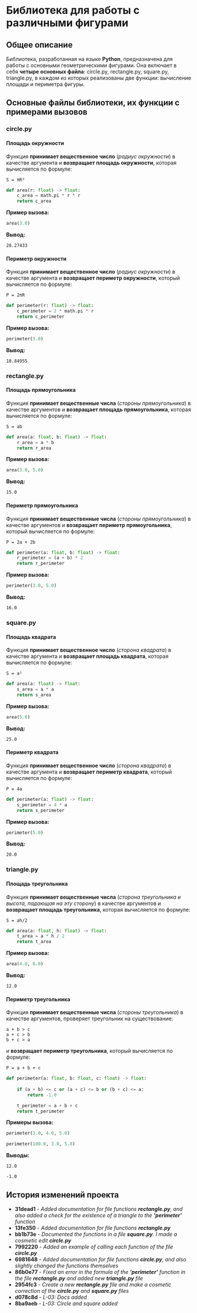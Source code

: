 # Библиотека для работы с различными фигурами

## Общее описание

Библиотека, разработанная на языке **Python**, предназначена для работы с основными геометрическими фигурами. Она включает в себя **четыре основных файла**: circle.py, rectangle.py, square.py, triangle.py, в каждом из которых реализованы две функции: вычисление площади и периметра фигуры.

## Основные файлы библиотеки, их функции с примерами вызовов

### circle.py

#### Площадь окружности
Функция **принимает вещественное число** (*радиус окружности*) в качестве аргумента и **возвращает площадь окружности**, которая вычисляется по формуле:
```
S = πR²
```

```python
def area(r: float) -> float:
    c_area = math.pi * r * r
    return c_area
```

**Пример вызова:**
```python
area(3.0)
```

**Вывод:**
```
28.27433
```

#### Периметр окружности
Функция **принимает вещественное число** (*радиус окружности*) в качестве аргумента и **возвращает периметр окружности**, который вычисляется по формуле:
```
P = 2πR
```

```python
def perimeter(r: float) -> float:
    c_perimeter = 2 * math.pi * r
    return c_perimeter
```

**Пример вызова:**
```python
perimeter(3.0)
```

**Вывод:**
```
18.84955
```

### rectangle.py

#### Площадь прямоугольника
Функция **принимает вещественные числа** (*стороны прямоугольника*) в качестве аргументов и **возвращает площадь прямоугольника**, которая вычисляется по формуле:
```
S = ab
```

```python
def area(a: float, b: float) -> float:
    r_area = a * b
    return r_area
```

**Пример вызова:**
```python
area(3.0, 5.0)
```

**Вывод:**
```
15.0
```

#### Периметр прямоугольника
Функция **принимает вещественные числа** (*стороны прямоугольника*) в качестве аргументов и **возвращает периметр прямоугольника**, который вычисляется по формуле:
```
P = 2a + 2b
```

```python
def perimeter(a: float, b: float) -> float:
    r_perimeter = (a + b) * 2
    return r_perimeter
```

**Пример вызова:**
```python
perimeter(3.0, 5.0)
```

**Вывод:**
```
16.0
```

### square.py

#### Площадь квадрата
Функция **принимает вещественное число** (*сторона квадрата*) в качестве аргумента и **возвращает площадь квадрата**, которая вычисляется по формуле:
```
S = a²
```

```python
def area(a: float) -> float:
    s_area = a * a
    return s_area
```

**Пример вызова:**
```python
area(5.0)
```

**Вывод:**
```
25.0
```

#### Периметр квадрата
Функция **принимает вещественное число** (*сторона квадрата*) в качестве аргумента и **возвращает периметр квадрата**, который вычисляется по формуле:
```
P = 4a
```

```python
def perimeter(a: float) -> float:
    s_perimeter = 4 * a
    return s_perimeter
```

**Пример вызова:**
```python
perimeter(5.0)
```

**Вывод:**
```
20.0
```

### triangle.py

#### Площадь треугольника
Функция **принимает вещественные числа** (*сторона треугольника и высота, падающая на эту сторону*) в качестве аргументов и **возвращает площадь треугольника**, которая вычисляется по формуле:
```
S = ah/2
```

```python
def area(a: float, h: float) -> float:
    t_area = a * h / 2
    return t_area
```

**Пример вызова:**
```python
area(4.0, 6.0)
```

**Вывод:**
```
12.0
```

#### Периметр треугольника
Функция **принимает вещественные числа** (*стороны треугольника*) в качестве аргументов, проверяет треугольник на существование:
```
a + b > c
a + c > b
b + c > a
```

и **возвращает периметр треугольника**, который вычисляется по формуле:
```
P = a + b + c
```

```python
def perimeter(a: float, b: float, c: float) -> float:
    
    if (a + b) <= c or (a + c) <= b or (b + c) <= a:
        return -1.0

    t_perimeter = a + b + c
    return t_perimeter
```

**Примеры вызова:**
```python
perimeter(3.0, 4.0, 5.0)
```

```python
perimeter(100.0, 3.0, 5.0)
```

**Выводы:**
```
12.0
```

```
-1.0
```

## История изменений проекта

* **31dead1** - *Added documentation for file functions **rectangle.py**, and also added a check for the existence of a triangle to the **'perimeter'** function*
* **13fe350** - *Added documentation for file functions **rectangle.py***
* **bb1b73e** - *Documented the functions in a file **square.py**. I made a cosmetic edit **circle.py***
* **7992220** - *Added an example of calling each function of the file **circle.py***
* **6981648** - *Added documentation for file functions **circle.py**, and also slightly changed the functions themselves*
* **86b0e77** - *Fixed an error in the formula of the **'perimeter'** function in the file **rectangle.py** and added new **triangle.py** file*
* **2954fc3** - *Create a new **rectangle.py** file and make a cosmetic correction of the **circle.py** and **square.py** files*
* **d078c8d** - *L-03: Docs added*
* **8ba9aeb** - *L-03: Circle and square added*
